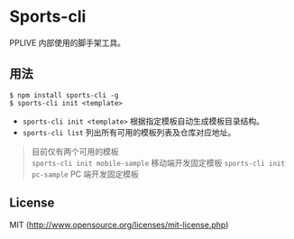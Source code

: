 # Sports-cli
PPLIVE 内部使用的脚手架工具。

## 用法
```
$ npm install sports-cli -g
$ sports-cli init <template>
```

- `sports-cli init <template>` 根据指定模板自动生成模板目录结构。  
- `sports-cli list` 列出所有可用的模板列表及仓库对应地址。  

> 目前仅有两个可用的模板  
> `sports-cli init mobile-sample` 移动端开发固定模板 
> `sports-cli init pc-sample` PC 端开发固定模板
 


## License

MIT (http://www.opensource.org/licenses/mit-license.php)

